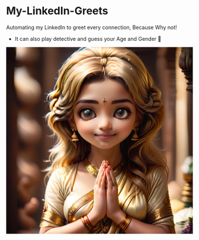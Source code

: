 # My-LinkedIn-Greets
Automating my LinkedIn to greet every connection, Because Why not!
- It can also play detective and guess your Age and Gender 🤭

![Banner](mm.png)
